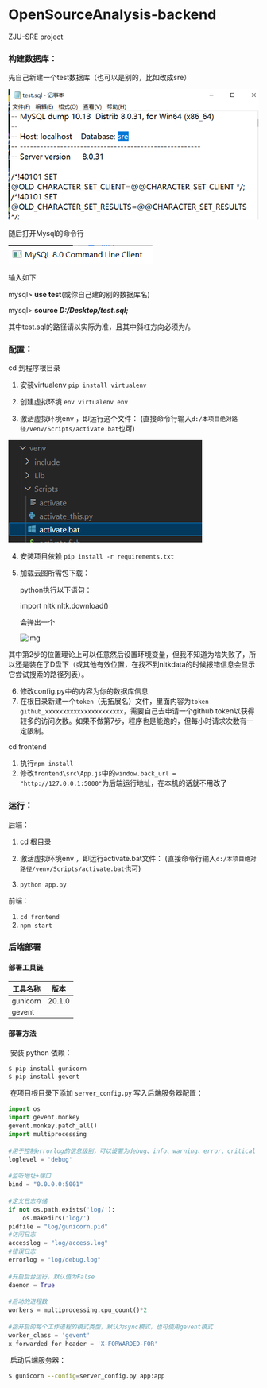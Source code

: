 # OpenSourceAnalysis-backend

ZJU-SRE project

### 构建数据库：

先自己新建一个test数据库（也可以是别的，比如改成sre）

![image-20221209175750187](README.assets\image-20221209175750187.png)

随后打开Mysql的命令行

![image-20221209175525818](README.assets\image-20221209175525818.png)

输入如下

mysql> **use test**(或你自己建的别的数据库名)

mysql> **source *D:/Desktop/test.sql;***

其中test.sql的路径请以实际为准，且其中斜杠方向必须为/。



### 配置：

cd 到程序根目录

1. 安装virtualenv `pip install virtualenv` 

2. 创建虚拟环境 `env virtualenv env`

3. 激活虚拟环境env ，即运行这个文件： (直接命令行输入`d:/本项目绝对路径/venv/Scripts/activate.bat`也可)

![image-20221209180103752](README.assets\image-20221209180103752.png)

4. 安装项目依赖 `pip install -r requirements.txt` 

5. 加载云图所需包下载：

    python执行以下语句：

    import nltk
    nltk.download()

    会弹出一个

    ![img](https://img-blog.csdn.net/20180301144836834)

​	其中第2步的位置理论上可以任意然后设置环境变量，但我不知道为啥失败了，所以还是装在了D盘下（或其他有效位置，在找不到nltkdata的时候报错信息会显示它尝试搜索的路径列表）。

6. 修改config.py中的内容为你的数据库信息
7. 在根目录新建一个`token`（无拓展名）文件，里面内容为`token github_xxxxxxxxxxxxxxxxxxxxxx`，需要自己去申请一个github token以获得较多的访问次数。如果不做第7步，程序也是能跑的，但每小时请求次数有一定限制。

cd frontend

1. 执行`npm install`
2. 修改`frontend\src\App.js`中的`window.back_url = "http://127.0.0.1:5000"`为后端运行地址，在本机的话就不用改了



### 运行：

后端：

1. cd 根目录

2. 激活虚拟环境env ，即运行activate.bat文件： (直接命令行输入`d:/本项目绝对路径/venv/Scripts/activate.bat`也可)

3. `python app.py`

前端：

1. `cd frontend`
2. `npm start`


### 后端部署

#### 部署工具链

| 工具名称 | 版本   |
| -------- | ------ |
| gunicorn | 20.1.0 |
| gevent   |        |

#### 部署方法

​	安装 python 依赖：

```sh
$ pip install gunicorn
$ pip install gevent
```

​	在项目根目录下添加 `server_config.py` 写入后端服务器配置：

```python
import os
import gevent.monkey
gevent.monkey.patch_all()
import multiprocessing
 
#用于控制errorlog的信息级别，可以设置为debug、info、warning、error、critical
loglevel = 'debug'
 
#监听地址+端口
bind = "0.0.0.0:5001"
 
#定义日志存储
if not os.path.exists('log/'):
    os.makedirs('log/')
pidfile = "log/gunicorn.pid"
#访问日志
accesslog = "log/access.log"
#错误日志
errorlog = "log/debug.log"
 
#开启后台运行，默认值为False
daemon = True
 
#启动的进程数
workers = multiprocessing.cpu_count()*2
 
#指开启的每个工作进程的模式类型，默认为sync模式，也可使用gevent模式
worker_class = 'gevent'
x_forwarded_for_header = 'X-FORWARDED-FOR'
```

​	启动后端服务器：

```sh
$ gunicorn --config=server_config.py app:app   
```
